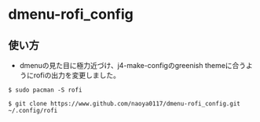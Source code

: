 # dmenu-rofi_config
## 使い方
- dmenuの見た目に極力近づけ、j4-make-configのgreenish themeに合うようにrofiの出力を変更しました。
```
$ sudo pacman -S rofi
```
```
$ git clone https://www.github.com/naoya0117/dmenu-rofi_config.git ~/.config/rofi
```

